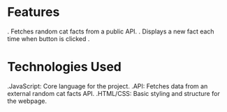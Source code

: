 # Features
 . Fetches random cat facts from a public API.
 . Displays a new fact each time when  button is clicked .
# Technologies Used
.JavaScript: Core language for the project.
.API: Fetches data from an external random cat facts API.
.HTML/CSS: Basic styling and structure for the webpage.
